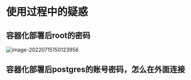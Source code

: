 # 使用过程中的疑惑

## 容器化部署后root的密码

![image-20220715150123956](E:\codes\Server-Learning\thingsboard\Imag\image-20220715150123956.png)

## 容器化部署后postgres的账号密码，怎么在外面连接

